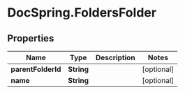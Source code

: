 # DocSpring.FoldersFolder

## Properties
Name | Type | Description | Notes
------------ | ------------- | ------------- | -------------
**parentFolderId** | **String** |  | [optional] 
**name** | **String** |  | [optional] 


